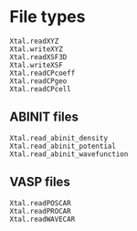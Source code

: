 # File types

```@docs
Xtal.readXYZ
Xtal.writeXYZ
Xtal.readXSF3D
Xtal.writeXSF
Xtal.readCPcoeff
Xtal.readCPgeo
Xtal.readCPcell
```

## ABINIT files

```@docs
Xtal.read_abinit_density
Xtal.read_abinit_potential
Xtal.read_abinit_wavefunction
```

## VASP files

```@docs
Xtal.readPOSCAR
Xtal.readPROCAR
Xtal.readWAVECAR
```
